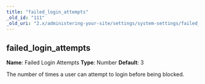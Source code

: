 ```yaml
---
title: "failed_login_attempts"
_old_id: "111"
_old_uri: "2.x/administering-your-site/settings/system-settings/failed_login_attempts"
---
```


## failed\_login\_attempts

**Name**: Failed Login Attempts 
**Type**: Number 
**Default**: 3

The number of times a user can attempt to login before being blocked.